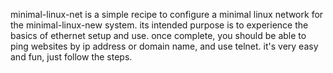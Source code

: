 minimal-linux-net is a simple recipe to configure a minimal linux network for the minimal-linux-new system.  its intended purpose is to experience the basics of ethernet setup and use.  once complete, you should be able to ping websites by ip address or domain name, and use telnet.  it's very easy and fun, just follow the steps.
